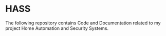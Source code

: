 HASS
====

The following repository contains Code and Documentation related to my project Home Automation and Security Systems. 
